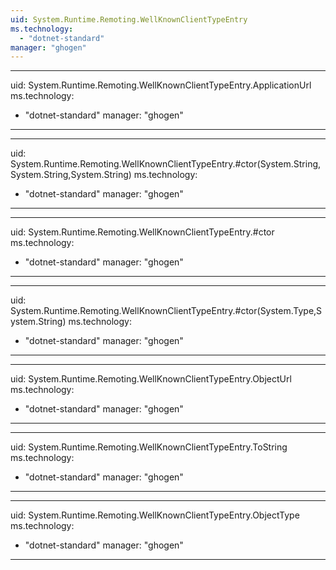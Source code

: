 ```yaml
---
uid: System.Runtime.Remoting.WellKnownClientTypeEntry
ms.technology: 
  - "dotnet-standard"
manager: "ghogen"
---
```


---
uid: System.Runtime.Remoting.WellKnownClientTypeEntry.ApplicationUrl
ms.technology: 
  - "dotnet-standard"
manager: "ghogen"
---

---
uid: System.Runtime.Remoting.WellKnownClientTypeEntry.#ctor(System.String,System.String,System.String)
ms.technology: 
  - "dotnet-standard"
manager: "ghogen"
---

---
uid: System.Runtime.Remoting.WellKnownClientTypeEntry.#ctor
ms.technology: 
  - "dotnet-standard"
manager: "ghogen"
---

---
uid: System.Runtime.Remoting.WellKnownClientTypeEntry.#ctor(System.Type,System.String)
ms.technology: 
  - "dotnet-standard"
manager: "ghogen"
---

---
uid: System.Runtime.Remoting.WellKnownClientTypeEntry.ObjectUrl
ms.technology: 
  - "dotnet-standard"
manager: "ghogen"
---

---
uid: System.Runtime.Remoting.WellKnownClientTypeEntry.ToString
ms.technology: 
  - "dotnet-standard"
manager: "ghogen"
---

---
uid: System.Runtime.Remoting.WellKnownClientTypeEntry.ObjectType
ms.technology: 
  - "dotnet-standard"
manager: "ghogen"
---
